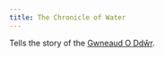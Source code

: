 ```yaml
---
title: The Chronicle of Water
---
```


Tells the story of the [Gwneaud O Ddŵr](../Deities/Elemental%20Primordials/Gwneaud%20O%20Dd%C5%B5r.md).
